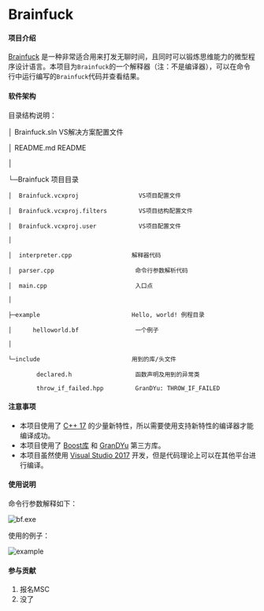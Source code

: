 # Brainfuck

#### 项目介绍
[Brainfuck](https://en.wikipedia.org/wiki/Brainfuck) 是一种非常适合用来打发无聊时间，且同时可以锻炼思维能力的微型程序设计语言。本项目为`Brainfuck`的一个解释器（注：不是编译器），可以在命令行中运行编写的`Brainfuck`代码并查看结果。

#### 软件架构

目录结构说明：

│  Brainfuck.sln                        VS解决方案配置文件

│  README.md                            README

│

└─Brainfuck                            项目目录

    │  Brainfuck.vcxproj                 VS项目配置文件

    │  Brainfuck.vcxproj.filters         VS项目结构配置文件

    │  Brainfuck.vcxproj.user            VS项目配置文件

	│

    │  interpreter.cpp                 解释器代码

    │  parser.cpp                       命令行参数解析代码

    │  main.cpp                         入口点

    │

    ├─example                          Hello, world! 例程目录

    │      helloworld.bf                一个例子

    │

    └─include                          用到的库/头文件

            declared.h                  函数声明及用到的异常类  

            throw_if_failed.hpp         GranDYu: THROW_IF_FAILED


#### 注意事项

- 本项目使用了 [C++ 17](https://isocpp.org/std/the-standard) 的少量新特性，所以需要使用支持新特性的编译器才能编译成功。
- 本项目使用了 [Boost库](https://www.boost.org/) 和 [GranDYu](https://gitee.com/spwang/GranDYu) 第三方库。
- 本项目虽然使用 [Visual Studio 2017](https://visualstudio.microsoft.com/) 开发，但是代码理论上可以在其他平台进行编译。

#### 使用说明

命令行参数解释如下：

![bf.exe](http://omjn1u0j6.bkt.clouddn.com/18-9-27/4058221.jpg)

使用的例子：

![example](http://omjn1u0j6.bkt.clouddn.com/18-9-27/78986759.jpg)

#### 参与贡献

1. 报名MSC
2. 没了
